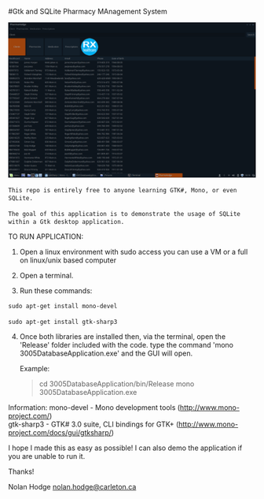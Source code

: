 #Gtk and SQLite Pharmacy MAnagement System

![Alt text](/Screenshots/View_All_Clients.png?raw=true "Viewing Clients")


	This repo is entirely free to anyone learning GTK#, Mono, or even SQLite.
		
	The goal of this application is to demonstrate the usage of SQLite within a Gtk desktop application.


TO RUN APPLICATION:

   1. Open a linux environment with sudo access
		you can use a VM or a full on linux/unix based computer
   
   2. Open a terminal.

   3. Run these commands:

	sudo apt-get install mono-devel

	sudo apt-get install gtk-sharp3

   4. Once both libraries are installed then, via the terminal, open the 'Release' folder included with the code.
      type the command 'mono 3005DatabaseApplication.exe' and the GUI will open.

      Example:
      > cd 3005DatabaseApplication/bin/Release
      > mono 3005DatabaseApplication.exe



   Information:
              mono-devel                      - Mono development tools   (http://www.mono-project.com/)                       
              gtk-sharp3                      - GTK# 3.0 suite, CLI bindings for GTK+ (http://www.mono-project.com/docs/gui/gtksharp/)
      
I hope I made this as easy as possible!
I can also demo the application if you are unable to run it.

Thanks!

Nolan Hodge
nolan.hodge@carleton.ca     

